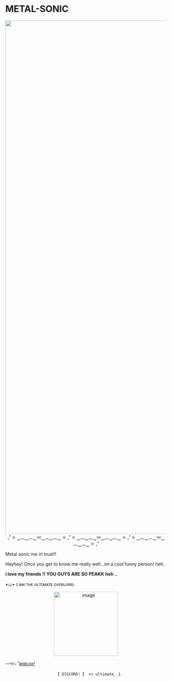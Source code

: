 # METAL-SONIC
<p align=center>
 <img scr=https://github.com/real-sonic/METAL-SONIC/blob/main/Untitled_Artwork.png?raw=true<img width="2100" height="1600" alt="image" src="https://github.com/user-attachments/assets/db2bcc94-0acd-4afe-ac12-76a0da26a671" /p>
₊˚ ✧ ‿︵‿︵‿୨୧‿︵‿︵‿ ✧ ₊˚ ✧ ‿︵‿︵‿୨୧‿︵‿︵‿ ✧ ₊˚ ✧ ‿︵‿︵‿୨୧‿︵‿︵‿ ✧ ₊˚

Metal sonic me irl trust!!

Heyhey!
Once you get to know me really well...im a cool funny person! heh.

  **i love my friends !! YOU GUYS ARE SO PEAKK heh ..**
  
•⩊•  ɪ ᴀᴍ ᴛʜᴇ ᴜʟᴛɪᴍᴀᴛᴇ ᴏᴠᴇʀʟᴏʀᴅ.

<p align=center>
  <img scr=https://github.com/real-sonic/hi/blob/main/IMG_5199.png?raw=true<img width="200" height="200" alt="image" src="https://github.com/user-attachments/assets/9cda0a96-1b2b-4457-9eb0-91fa128c7a63" /p>

―୨୧⋆ ˚[*ʀᴏʙʟᴏx!*](https://www.roblox.com/share?code=f8ab67106b23f34982826f3b450deacc&type=Profile&source=ProfileShare&stamp=1758287294396)

                          ‎【 DISCORD! 】 >> ultimate_.1
